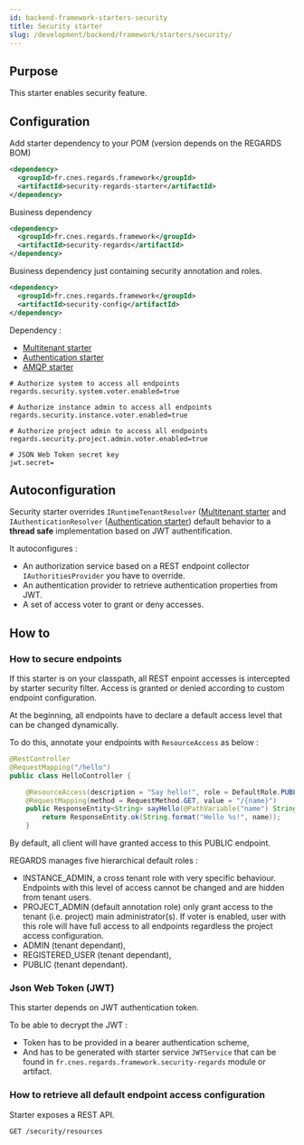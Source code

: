 ```yaml
---
id: backend-framework-starters-security
title: Security starter
slug: /development/backend/framework/starters/security/
---
```



## Purpose

This starter enables security feature.

## Configuration

Add starter dependency to your POM (version depends on the REGARDS BOM)

```xml
<dependency>
  <groupId>fr.cnes.regards.framework</groupId>
  <artifactId>security-regards-starter</artifactId>
</dependency>
```

Business dependency

```xml
<dependency>
  <groupId>fr.cnes.regards.framework</groupId>
  <artifactId>security-regards</artifactId>
</dependency>
```

Business dependency just containing security annotation and roles. 

```xml
<dependency>
  <groupId>fr.cnes.regards.framework</groupId>
  <artifactId>security-config</artifactId>
</dependency>
```

Dependency :

* [Multitenant starter](multitenant-starter.md)
* [Authentication starter](authentication-starter.md)
* [AMQP starter](amqp-starter.md)

```properties
# Authorize system to access all endpoints
regards.security.system.voter.enabled=true

# Authorize instance admin to access all endpoints
regards.security.instance.voter.enabled=true

# Authorize project admin to access all endpoints
regards.security.project.admin.voter.enabled=true

# JSON Web Token secret key
jwt.secret=
```

## Autoconfiguration

Security starter overrides `IRuntimeTenantResolver` ([Multitenant starter](multitenant-starter.md) and `IAuthenticationResolver` ([Authentication starter](authentication-starter.md)) default behavior to a **thread safe** implementation based on JWT authentification.

It autoconfigures :

* An authorization service based on a REST endpoint collector `IAuthoritiesProvider` you have to override.
* An authentication provider to retrieve authentication properties from JWT.
* A set of access voter to grant or deny accesses.

## How to

### How to secure endpoints

If this starter is on your classpath, all REST enpoint accesses is intercepted by starter security filter. Access is granted or denied according to custom endpoint configuration.

At the beginning, all endpoints have to declare a default access level that can be changed dynamically.

To do this, annotate your endpoints with `ResourceAccess` as below :

```java
@RestController
@RequestMapping("/hello")
public class HelloController {

    @ResourceAccess(description = "Say hello!", role = DefaultRole.PUBLIC)
    @RequestMapping(method = RequestMethod.GET, value = "/{name}")
    public ResponseEntity<String> sayHello(@PathVariable("name") String name) {
        return ResponseEntity.ok(String.format("Hello %s!", name));
    }
```

By default, all client will have granted access to this PUBLIC endpoint.

REGARDS manages five hierarchical default roles :

* INSTANCE_ADMIN, a cross tenant role with very specific behaviour. Endpoints with this level of access cannot be changed and are hidden from tenant users.
* PROJECT_ADMIN (default annotation role) only grant access to the tenant (i.e. project) main administrator(s). If voter is enabled, user with this role will have full access to all endpoints regardless the project access configuration.
* ADMIN (tenant dependant),
* REGISTERED_USER (tenant dependant),
* PUBLIC (tenant dependant).

### Json Web Token (JWT)

This starter depends on JWT authentication token.

To be able to decrypt the JWT :

* Token has to be provided in a bearer authentication scheme,
* And has to be generated with starter service `JWTService` that can be found in `fr.cnes.regards.framework.security-regards` module or artifact.

### How to retrieve all default endpoint access configuration

Starter exposes a REST API.

```
GET /security/resources
```
